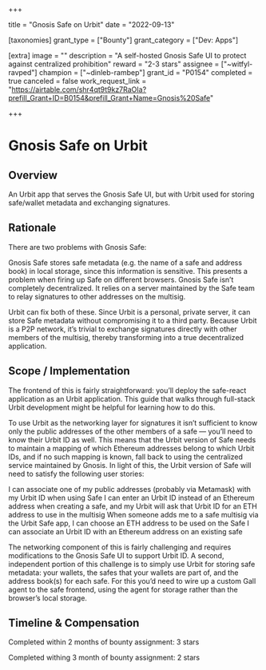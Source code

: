 +++

title = "Gnosis Safe on Urbit"
date = "2022-09-13"

[taxonomies]
grant_type = ["Bounty"]
grant_category = ["Dev: Apps"]

[extra]
image = ""
description = "A self-hosted Gnosis Safe UI to protect against centralized prohibition"
reward = "2-3 stars"
assignee = ["~witfyl-ravped"]
champion = ["~dinleb-rambep"]
grant_id = "P0154"
completed = true
canceled = false
work_request_link = "https://airtable.com/shr4qt9t9kz7RaOIa?prefill_Grant+ID=B0154&prefill_Grant+Name=Gnosis%20Safe"

+++

# Gnosis Safe on Urbit

## Overview

An Urbit app that serves the Gnosis Safe UI, but with Urbit used for storing safe/wallet metadata and exchanging signatures.

## Rationale

There are two problems with Gnosis Safe:

Gnosis Safe stores safe metadata (e.g. the name of a safe and address book) in local storage, since this information is sensitive. This presents a problem when firing up Safe on different browsers.
Gnosis Safe isn’t completely decentralized. It relies on a server maintained by the Safe team to relay signatures to other addresses on the multisig.

Urbit can fix both of these. Since Urbit is a personal, private server, it can store Safe metadata without compromising it to a third party. Because Urbit is a P2P network, it’s trivial to exchange signatures directly with other members of the multisig, thereby transforming into a true decentralized application.

## Scope / Implementation

The frontend of this is fairly straightforward: you’ll deploy the safe-react application as an Urbit application. This guide that walks through full-stack Urbit development might be helpful for learning how to do this. 

To use Urbit as the networking layer for signatures it isn’t sufficient to know only the public addresses of the other members of a safe — you’ll need to know their Urbit ID as well. This means that the Urbit version of Safe needs to maintain a mapping of which Ethereum addresses belong to which Urbit IDs, and if no such mapping is known, fall back to using the centralized service maintained by Gnosis. In light of this, the Urbit version of Safe will need to satisfy the following user stories:

I can associate one of my public addresses (probably via Metamask) with my Urbit ID when using Safe
I can enter an Urbit ID instead of an Ethereum address when creating a safe, and my Urbit will ask that Urbit ID for an ETH address to use in the multisig
When someone adds me to a safe multisig via the Urbit Safe app, I can choose an ETH address to be used on the Safe
I can associate an Urbit ID with an Ethereum address on an existing safe

The networking component of this is fairly challenging and requires modifications to the Gnosis Safe UI to support Urbit ID. A second, independent portion of this challenge is to simply use Urbit for storing safe metadata: your wallets, the safes that your wallets are part of, and the address book(s) for each safe. For this you’d need to wire up a custom Gall agent to the safe frontend, using the agent for storage rather than the browser’s local storage.


## Timeline & Compensation

Completed within 2 months of bounty assignment: 3 stars

Completed withing 3 month of bounty assignment: 2 stars
